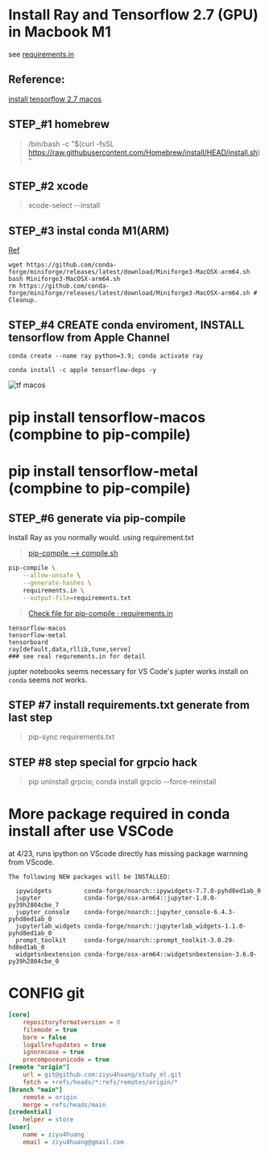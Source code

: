 # Install Ray and Tensorflow 2.7 (GPU) in Macbook M1

see [requirements.in](./requirements.in)

## Reference: 
[install tensorflow 2.7 macos](https://betterdatascience.com/install-tensorflow-2-7-on-macbook-pro-m1-pro/)

## STEP_#1 homebrew

> /bin/bash -c "$(curl -fsSL https://raw.githubusercontent.com/Homebrew/install/HEAD/install.sh)"


## STEP_#2 xcode

> xcode-select --install

## STEP_#3 instal conda M1(ARM) 

[Ref](https://docs.ray.io/en/latest/ray-overview/installation.html#m1-mac-apple-silicon-support)

```
wget https://github.com/conda-forge/miniforge/releases/latest/download/Miniforge3-MacOSX-arm64.sh
bash Miniforge3-MacOSX-arm64.sh
rm https://github.com/conda-forge/miniforge/releases/latest/download/Miniforge3-MacOSX-arm64.sh # Cleanup.
```

## STEP_#4 CREATE conda enviroment, INSTALL tensorflow from Apple Channel 

```shell
conda create --name ray python=3.9; conda activate ray

conda install -c apple tensorflow-deps -y

```

![tf macos](https://betterdatascience.com/content/images/size/w1000/2021/12/6-min.png)

# <SKIP HERE> pip install tensorflow-macos (compbine to pip-compile)
# <SKIP HERE> pip install tensorflow-metal (compbine to pip-compile)


## STEP_#6 generate via pip-compile

Install Ray as you normally would. using requirement.txt 
> [pip-compile --> compile.sh ](compile.sh)
```bash 
pip-compile \
    --allow-unsafe \
    --generate-hashes \
    requirements.in \
    --output-file=requirements.txt

```
> [Check file for pip-compile : requirements.in](requirements.in)
```in
tensorflow-macos
tensorflow-metal
tensorboard
ray[default,data,rllib,tune,serve]
### see real requrements.in for detail
```
jupter notebooks seems necessary for VS Code's jupter works 
install on `conda` seems not works.

## STEP #7 install requirements.txt generate from last step

> pip-sync requirements.txt

## STEP #8 step special for grpcio hack
> pip uninstall grpcio; conda install grpcio  --force-reinstall

# More package required in conda install after use VSCode
 at  4/23, runs ipython on VScode directly has missing package 
 warnning from VScode. 

```
The following NEW packages will be INSTALLED:

  ipywidgets         conda-forge/noarch::ipywidgets-7.7.0-pyhd8ed1ab_0
  jupyter            conda-forge/osx-arm64::jupyter-1.0.0-py39h2804cbe_7
  jupyter_console    conda-forge/noarch::jupyter_console-6.4.3-pyhd8ed1ab_0
  jupyterlab_widgets conda-forge/noarch::jupyterlab_widgets-1.1.0-pyhd8ed1ab_0
  prompt_toolkit     conda-forge/noarch::prompt_toolkit-3.0.29-hd8ed1ab_0
  widgetsnbextension conda-forge/osx-arm64::widgetsnbextension-3.6.0-py39h2804cbe_0
```

# CONFIG git 

```ini
[core]
	repositoryformatversion = 0
	filemode = true
	bare = false
	logallrefupdates = true
	ignorecase = true
	precomposeunicode = true
[remote "origin"]
	url = git@github.com:ziyu4huang/study_ml.git
	fetch = +refs/heads/*:refs/remotes/origin/*
[branch "main"]
	remote = origin
	merge = refs/heads/main
[credential]
	helper = store
[user]
	name = ziyu4huang
	email = ziyu4huang@gmail.com
```
